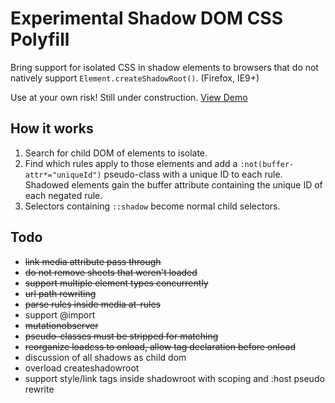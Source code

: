 # Experimental Shadow DOM CSS Polyfill

Bring support for isolated CSS in shadow elements to browsers that do not natively support `Element.createShadowRoot()`. (Firefox, IE9+)

Use at your own risk! Still under construction. [View Demo](http://numtel.github.io/shadowcss-polyfill-demo)

## How it works

1. Search for child DOM of elements to isolate.
2. Find which rules apply to those elements and add a `:not(buffer-attr*="uniqueId")` 
    pseudo-class with a unique ID to each rule. Shadowed elements gain the buffer 
    attribute containing the unique ID of each negated rule.
3. Selectors containing `::shadow` become normal child selectors.

## Todo

* ~~link media attribute pass through~~
* ~~do not remove sheets that weren't loaded~~
* ~~support multiple element types concurrently~~
* ~~url path rewriting~~
* ~~parse rules inside media at-rules~~
* support @import
* ~~mutationobserver~~
* ~~pseudo-classes must be stripped for matching~~
* ~~reorganize loadcss to onload, allow tag declaration before onload~~
* discussion of all shadows as child dom
* overload createshadowroot
* support style/link tags inside shadowroot with scoping and :host pseudo rewrite
